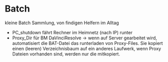 # Batch
kleine Batch Sammlung, von findigen Helfern im Alltag

- PC_shutdown
  fährt Rechner im Heimnetz (nach IP) runter
- Proxy_Dir
  für BM DaVinciResolve -> wenn auf Server gearbeitet wird, automatisiert die BAT-Datei das runterladen von Proxy-Files.
  Sie kopiert einen (leeren) Verzeichnisbaum auf ein anderes Laufwerk, wenn Proxy Dateien vorhanden sind, werden nur die mitkopiert.
